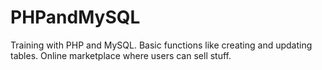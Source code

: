 # PHPandMySQL
Training with PHP and MySQL. Basic functions like creating and updating tables. Online marketplace where users can sell stuff.
